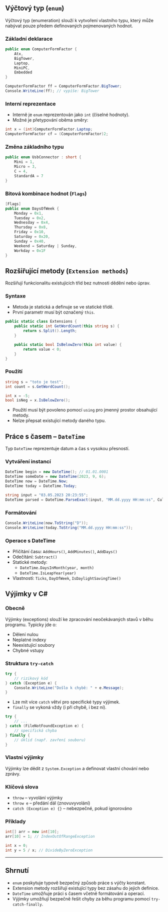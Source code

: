 ## Výčtový typ (`enum`)

Výčtový typ (enumeration) slouží k vytvoření vlastního typu, který může nabývat pouze předem definovaných pojmenovaných hodnot.

### Základní deklarace
```csharp
public enum ComputerFormFactor {
    Atx,
    BigTower,
    Laptop,
    MiniPC,
    Embedded
}

ComputerFormFactor ff = ComputerFormFactor.BigTower;
Console.WriteLine(ff); // vypíše: BigTower
```

### Interní reprezentace
- Interně je `enum` reprezentován jako `int` (číselné hodnoty).
- Možné je přetypování oběma směry:
```csharp
int x = (int)ComputerFormFactor.Laptop;
ComputerFormFactor cf = (ComputerFormFactor)2;
```

### Změna základního typu
```csharp
public enum UsbConnector : short {
    Mini = 1,
    Micro = 3,
    C = 4,
    StandardA = 7
}
```

### Bitová kombinace hodnot (`Flags`)
```csharp
[Flags]
public enum DaysOfWeek {
    Monday = 0x1,
    Tuesday = 0x2,
    Wednesday = 0x4,
    Thursday = 0x8,
    Friday = 0x10,
    Saturday = 0x20,
    Sunday = 0x40,
    Weekend = Saturday | Sunday,
    Workday = 0x1F
}
```

## Rozšiřující metody (`Extension methods`)

Rozšiřují funkcionalitu existujících tříd bez nutnosti dědění nebo úprav.

### Syntaxe
- Metoda je statická a definuje se ve statické třídě.
- První parametr musí být označený `this`.

```csharp
public static class Extensions {
    public static int GetWordCount(this string s) {
        return s.Split().Length;
    }

    public static bool IsBelowZero(this int value) {
        return value < 0;
    }
}
```

### Použití
```csharp
string s = "toto je test";
int count = s.GetWordCount();

int x = -5;
bool isNeg = x.IsBelowZero();
```

- Použití musí být povoleno pomocí `using` pro jmenný prostor obsahující metody.
- Nelze přepsat existující metody daného typu.

## Práce s časem – `DateTime`

Typ `DateTime` reprezentuje datum a čas s vysokou přesností.

### Vytváření instancí
```csharp
DateTime begin = new DateTime(); // 01.01.0001
DateTime someDate = new DateTime(2023, 9, 6);
DateTime now = DateTime.Now;
DateTime today = DateTime.Today;

string input = "03.05.2023 20:23:55";
DateTime parsed = DateTime.ParseExact(input, "MM.dd.yyyy HH:mm:ss", CultureInfo.InvariantCulture);
```

### Formátování
```csharp
Console.WriteLine(now.ToString("D"));
Console.WriteLine(today.ToString("MM.dd.yyyy HH:mm:ss"));
```

### Operace s DateTime
- Přičítání času: `AddHours()`, `AddMinutes()`, `AddDays()`
- Odečítání: `Subtract()`
- Statické metody:
  - `DateTime.DaysInMonth(year, month)`
  - `DateTime.IsLeapYear(year)`
- Vlastnosti: `Ticks`, `DayOfWeek`, `IsDaylightSavingTime()`

## Výjimky v C#

### Obecně
Výjimky (exceptions) slouží ke zpracování neočekávaných stavů v běhu programu. Typicky jde o:

- Dělení nulou
- Neplatné indexy
- Neexistující soubory
- Chybné vstupy

### Struktura `try-catch`
```csharp
try {
    // rizikový kód
} catch (Exception e) {
    Console.WriteLine("Došlo k chybě: " + e.Message);
}
```

- Lze mít více `catch` větví pro specifické typy výjimek.
- `finally` se vykoná vždy (i při chybě, i bez ní).

```csharp
try {
    // ...
} catch (FileNotFoundException e) {
    // specifická chyba
} finally {
    // úklid (např. zavření souboru)
}
```

### Vlastní výjimky
Výjimky lze dědit z `System.Exception` a definovat vlastní chování nebo zprávy.

### Klíčová slova
- `throw` – vyvolání výjimky
- `throw e` – předání dál (znovuvyvolání)
- `catch (Exception e) {}` – nebezpečné, pokud ignorováno

### Příklady
```csharp
int[] arr = new int[10];
arr[10] = 1; // IndexOutOfRangeException

int x = 0;
int y = 5 / x; // DivideByZeroException
```

---

## Shrnutí

- `enum` poskytuje typově bezpečný způsob práce s výčty konstant.
- Extension metody rozšiřují existující typy bez zásahu do jejich definice.
- `DateTime` umožňuje práci s časem včetně formátování a operací.
- Výjimky umožňují bezpečně řešit chyby za běhu programu pomocí `try-catch-finally`.

